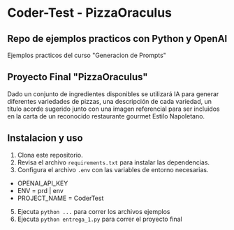 # Coder-Test - PizzaOraculus

## Repo de ejemplos practicos con Python y OpenAI
Ejemplos practicos del curso "Generacion de Prompts"

## Proyecto Final "PizzaOraculus"
Dado un conjunto de ingredientes disponibles se utilizará IA para generar diferentes variedades de pizzas, una descripción de cada variedad, un título acorde sugerido junto con una imagen referencial para ser incluidos en la carta de un reconocido restaurante gourmet Estilo Napoletano.

## Instalacion y uso
1. Clona este repositorio.
2. Revisa el archivo `requirements.txt` para instalar las dependencias.
3. Configura el archivo `.env` con las variables de entorno necesarias.
- OPENAI_API_KEY
- ENV = prd | env
- PROJECT_NAME = CoderTest
5. Ejecuta `python ...` para correr los archivos ejemplos
6. Ejecuta `python entrega_1.py` para correr el proyecto final

